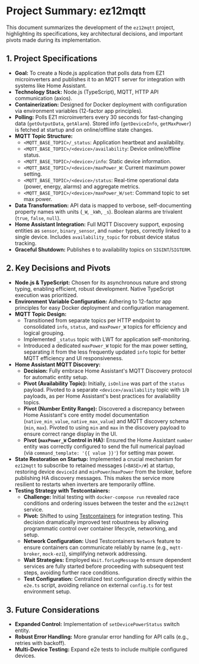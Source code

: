 # Project Summary: ez12mqtt

This document summarizes the development of the `ez12mqtt` project, highlighting its specifications, key architectural decisions, and important pivots made during its implementation.

## 1. Project Specifications

*   **Goal:** To create a Node.js application that polls data from EZ1 microinverters and publishes it to an MQTT server for integration with systems like Home Assistant.
*   **Technology Stack:** Node.js (TypeScript), MQTT, HTTP API communication (axios).
*   **Containerization:** Designed for Docker deployment with configuration via environment variables (12-factor app principles).
*   **Polling:** Polls EZ1 microinverters every 30 seconds for fast-changing data (`getOutputData`, `getAlarm`). Stored info (`getDeviceInfo`, `getMaxPower`) is fetched at startup and on online/offline state changes.
*   **MQTT Topic Structure:**
    *   `<MQTT_BASE_TOPIC>/_status`: Application heartbeat and availability.
    *   `<MQTT_BASE_TOPIC>/<device>/availability`: Device online/offline status.
    *   `<MQTT_BASE_TOPIC>/<device>/info`: Static device information.
    *   `<MQTT_BASE_TOPIC>/<device>/maxPower_W`: Current maximum power setting.
    *   `<MQTT_BASE_TOPIC>/<device>/status`: Real-time operational data (power, energy, alarms) and aggregate metrics.
    *   `<MQTT_BASE_TOPIC>/<device>/maxPower_W/set`: Command topic to set max power.
*   **Data Transformation:** API data is mapped to verbose, self-documenting property names with units (`_W`, `_kWh`, `_s`). Boolean alarms are trivalent (`true`, `false`, `null`).
*   **Home Assistant Integration:** Full MQTT Discovery support, exposing entities as `sensor`, `binary_sensor`, and `number` types, correctly linked to a single device. Includes `availability_topic` for robust device status tracking.
*   **Graceful Shutdown:** Publishes `0` to availability topics on `SIGINT`/`SIGTERM`.

## 2. Key Decisions and Pivots

*   **Node.js & TypeScript:** Chosen for its asynchronous nature and strong typing, enabling efficient, robust development. Native TypeScript execution was prioritized.
*   **Environment Variable Configuration:** Adhering to 12-factor app principles for easy Docker deployment and configuration management.
*   **MQTT Topic Design:**
    *   Transitioned from separate topics per HTTP endpoint to consolidated `info`, `status`, and `maxPower_W` topics for efficiency and logical grouping.
    *   Implemented `_status` topic with LWT for application self-monitoring.
    *   Introduced a dedicated `maxPower_W` topic for the max power setting, separating it from the less frequently updated `info` topic for better MQTT efficiency and UI responsiveness.
*   **Home Assistant MQTT Discovery:**
    *   **Decision:** Fully embrace Home Assistant's MQTT Discovery protocol for automatic entity setup.
    *   **Pivot (Availability Topic):** Initially, `isOnline` was part of the `status` payload. Pivoted to a separate `<device>/availability` topic with `1`/`0` payloads, as per Home Assistant's best practices for availability topics.
    *   **Pivot (Number Entity Range):** Discovered a discrepancy between Home Assistant's core entity model documentation (`native_min_value`, `native_max_value`) and MQTT discovery schema (`min`, `max`). Pivoted to using `min` and `max` in the discovery payload to ensure correct range display in the UI.
    *   **Pivot (`maxPower_W` Control in HA):** Ensured the Home Assistant `number` entity was correctly configured to send the full numerical payload (via `command_template: '{{ value }}'`) for setting max power.
*   **State Restoration on Startup:** Implemented a crucial mechanism for `ez12mqtt` to subscribe to retained messages (`<BASE>/#`) at startup, restoring device `deviceId` and `minPower`/`maxPower` from the broker, before publishing HA discovery messages. This makes the service more resilient to restarts when inverters are temporarily offline.
*   **Testing Strategy with Testcontainers:**
    *   **Challenge:** Initial testing with `docker-compose run` revealed race conditions and ordering issues between the tester and the `ez12mqtt` service.
    *   **Pivot:** Shifted to using [Testcontainers](https://testcontainers.org/) for integration testing. This decision dramatically improved test robustness by allowing programmatic control over container lifecycle, networking, and setup.
    *   **Network Configuration:** Used Testcontainers `Network` feature to ensure containers can communicate reliably by name (e.g., `mqtt-broker`, `mock-ez1`), simplifying network addressing.
    *   **Wait Strategies:** Employed `Wait.forLogMessage` to ensure dependent services are fully started before proceeding with subsequent test steps, avoiding further race conditions.
    *   **Test Configuration:** Centralized test configuration directly within the `e2e.ts` script, avoiding reliance on external `config.ts` for test environment setup.

## 3. Future Considerations

*   **Expanded Control:** Implementation of `setDevicePowerStatus` switch entity.
*   **Robust Error Handling:** More granular error handling for API calls (e.g., retries with backoff).
*   **Multi-Device Testing:** Expand e2e tests to include multiple configured devices.
